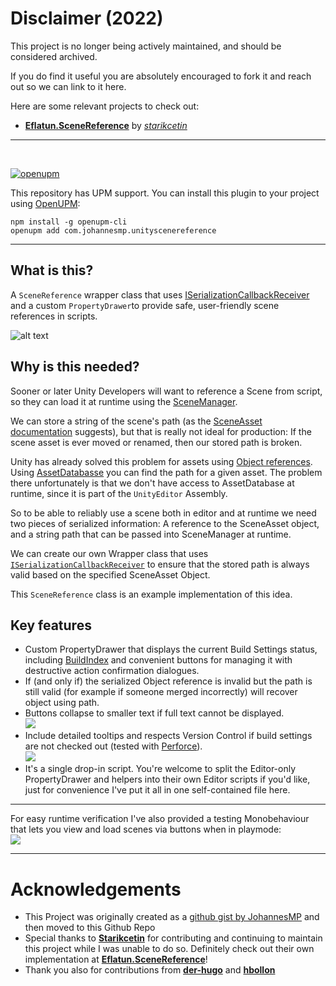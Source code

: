 Disclaimer (2022)
===

This project is no longer being actively maintained, and should be considered archived.

If you do find it useful you are absolutely encouraged to fork it and reach out so we can link to it here.

Here are some relevant projects to check out:
- **[Eflatun.SceneReference](https://github.com/starikcetin/Eflatun.SceneReference)** by *[starikcetin](https://github.com/starikcetin)*


---

<br />


[![openupm](https://img.shields.io/npm/v/com.johannesmp.unityscenereference?label=openupm&registry_uri=https://package.openupm.com)](https://openupm.com/packages/com.johannesmp.unityscenereference/)

This repository has UPM support. You can install this plugin to your project using [OpenUPM](https://openupm.com/packages/com.johannesmp.unityscenereference/):
```
npm install -g openupm-cli
openupm add com.johannesmp.unityscenereference
```

---

What is this?
---

A `SceneReference` wrapper class that uses [ISerializationCallbackReceiver](https://docs.unity3d.com/ScriptReference/ISerializationCallbackReceiver.html) and a custom `PropertyDrawer`to provide safe, user-friendly scene references in scripts.

![alt text][1]

Why is this needed?
---

Sooner or later Unity Developers will want to reference a Scene from script, so they can load it at runtime using the [SceneManager](https://docs.unity3d.com/ScriptReference/SceneManagement.SceneManager.html).

We can store a string of the scene's path (as the [SceneAsset documentation](https://docs.unity3d.com/ScriptReference/SceneAsset.html) suggests), but that is really not ideal for production: If the scene asset is ever moved or renamed, then our stored path is broken. 

Unity has already solved this problem for assets using [Object references][2]. Using [AssetDatabasse](https://docs.unity3d.com/ScriptReference/AssetDatabase.html) you can find the path for a given asset. The problem there unfortunately is that we don't have access to AssetDatabase at runtime, since it is part of the `UnityEditor` Assembly.

So to be able to reliably use a scene both in editor and at runtime we need two pieces of serialized information: A reference to the SceneAsset object, and a string path that can be passed into SceneManager at runtime.

We can create our own Wrapper class that uses [`ISerializationCallbackReceiver`](https://docs.unity3d.com/ScriptReference/ISerializationCallbackReceiver.html) to ensure that the stored path is always valid based on the specified SceneAsset Object.

This `SceneReference` class is an example implementation of this idea.

Key features
---

- Custom PropertyDrawer that displays the current Build Settings status, including [BuildIndex](https://docs.unity3d.com/ScriptReference/SceneManagement.Scene-buildIndex.html) and convenient buttons for managing it with destructive action confirmation dialogues.
- If (and only if) the serialized Object reference is invalid but the path is still valid (for example if someone merged incorrectly) will recover object using path.
- Buttons collapse to smaller text if full text cannot be displayed.<br>![][3]
- Include detailed tooltips and respects Version Control if build settings are not checked out (tested with [Perforce](https://docs.unity3d.com/Manual/perForceIntegration.html)).<br>![][4]
- It's a single drop-in script. You're welcome to split the Editor-only PropertyDrawer and helpers into their own Editor scripts if you'd like, just for convenience I've put it all in one self-contained file here.

---

For easy runtime verification I've also provided a testing Monobehaviour that lets you view and load scenes via buttons when in playmode:<br/>![][5]

  [1]: https://i.imgur.com/DSYi0kd.png
  [2]: https://unity3d.com/learn/tutorials/topics/best-practices/assets-objects-and-serialization
  [3]: https://i.imgur.com/BQLHrUt.png
  [4]: https://i.imgur.com/Mu4ISTp.png
  [5]: https://i.imgur.com/q2FQSES.png


---

Acknowledgements
===

- This Project was originally created as a [github gist by JohannesMP](https://gist.github.com/JohannesMP/ec7d3f0bcf167dab3d0d3bb480e0e07b) and then moved to this Github Repo
- Special thanks to **[Starikcetin](https://github.com/starikcetin)** for contributing and continuing to maintain this project while I was unable to do so. Definitely check out their own implementation at **[Eflatun.SceneReference](https://github.com/starikcetin/Eflatun.SceneReference)**!
- Thank you also for contributions from **[der-hugo](https://github.com/der-hugo)** and **[hbollon](https://github.com/hbollon)**
